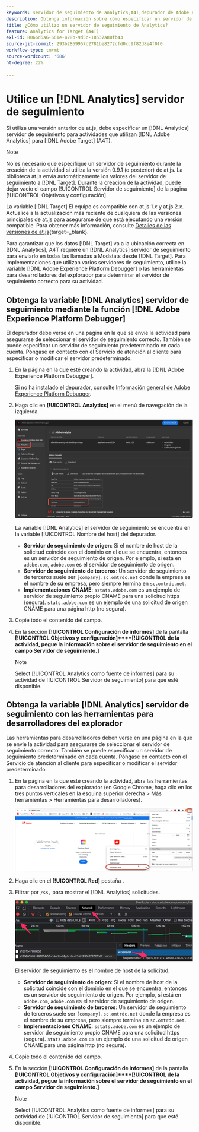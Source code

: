 ```yaml
---
keywords: servidor de seguimiento de analytics;A4T;depurador de Adobe Experience Cloud;depurador de Adobe Experience Platform;fuente de informes;herramientas para desarrolladores
description: Obtenga información sobre cómo especificar un servidor de seguimiento de Analytics para las actividades que usan Analytics para [!DNL Target] (A4T) si utiliza una versión anterior de at.js.
title: ¿Cómo utilizo un servidor de seguimiento de Analytics?
feature: Analytics for Target (A4T)
exl-id: 8066d6a6-661e-428b-9d5c-18537a80fb43
source-git-commit: 293b2869957c2781be8272cfd0cc9f82d8e4f0f0
workflow-type: tm+mt
source-wordcount: '686'
ht-degree: 22%

---
```


# Utilice un [!DNL Analytics] servidor de seguimiento

Si utiliza una versión anterior de at.js, debe especificar un [!DNL Analytics] servidor de seguimiento para actividades que utilizan [!DNL Adobe Analytics] para [!DNL Adobe Target] (A4T).

>[!NOTE]
>
>No es necesario que especifique un servidor de seguimiento durante la creación de la actividad si utiliza la versión 0.9.1 (o posterior) de at.js. La biblioteca at.js envía automáticamente los valores del servidor de seguimiento a [!DNL Target]. Durante la creación de la actividad, puede dejar vacío el campo [!UICONTROL Servidor de seguimiento] de la página [!UICONTROL Objetivos y configuración].
>
>La variable [!DNL Target] El equipo es compatible con at.js 1.*x* y at.js 2.*x*. Actualice a la actualización más reciente de cualquiera de las versiones principales de at.js para asegurarse de que está ejecutando una versión compatible. Para obtener más información, consulte [Detalles de las versiones de at.js](https://developer.adobe.com/target/implement/client-side/atjs/target-atjs-versions/){target=_blank}.

Para garantizar que los datos [!DNL Target] va a la ubicación correcta en [!DNL Analytics], A4T requiere un [!DNL Analytics] servidor de seguimiento para enviarlo en todas las llamadas a Modstats desde [!DNL Target]. Para implementaciones que utilizan varios servidores de seguimiento, utilice la variable [!DNL Adobe Experience Platform Debugger] o las herramientas para desarrolladores del explorador para determinar el servidor de seguimiento correcto para su actividad.

## Obtenga la variable [!DNL Analytics] servidor de seguimiento mediante la función [!DNL Adobe Experience Platform Debugger]

El depurador debe verse en una página en la que se envíe la actividad para asegurarse de seleccionar el servidor de seguimiento correcto. También se puede especificar un servidor de seguimiento predeterminado en cada cuenta. Póngase en contacto con el Servicio de atención al cliente para especificar o modificar el servidor predeterminado.

1. En la página en la que esté creando la actividad, abra la [!DNL Adobe Experience Platform Debugger].

   Si no ha instalado el depurador, consulte [Información general de Adobe Experience Platform Debugger](https://experienceleague.adobe.com/docs/platform-learn/data-collection/debugger/overview.html).

1. Haga clic en **[!UICONTROL Analytics]** en el menú de navegación de la izquierda.

   ![Imagen Screen_DebuggerTrackServ](assets/Screen_DebuggerTrackServ.png)

   La variable [!DNL Analytics] el servidor de seguimiento se encuentra en la variable [!UICONTROL Nombre del host] del depurador.

   * **Servidor de seguimiento de origen**: Si el nombre de host de la solicitud coincide con el dominio en el que se encuentra, entonces es un servidor de seguimiento de origen. Por ejemplo, si está en `adobe.com`, `adobe.com` es el servidor de seguimiento de origen.
   * **Servidor de seguimiento de terceros**: Un servidor de seguimiento de terceros suele ser `[company].sc.omtrdc.net` donde la empresa es el nombre de su empresa, pero siempre termina en `sc.omtrdc.net`.
   * **Implementaciones CNAME**: `sstats.adobe.com` es un ejemplo de servidor de seguimiento propio CNAME para una solicitud https (segura). `stats.adobe.com` es un ejemplo de una solicitud de origen CNAME para una página http (no segura).

1. Copie todo el contenido del campo.

1. En la sección **[!UICONTROL Configuración de informes]** de la pantalla **[!UICONTROL Objetivos y configuración]****[!UICONTROL de la actividad, pegue la información sobre el servidor de seguimiento en el campo Servidor de seguimiento.]**

   >[!NOTE]
   >
   >Select [!UICONTROL Analytics como fuente de informes] para su actividad de [!UICONTROL Servidor de seguimiento] para que esté disponible.

## Obtenga la variable [!DNL Analytics] servidor de seguimiento con las herramientas para desarrolladores del explorador

Las herramientas para desarrolladores deben verse en una página en la que se envíe la actividad para asegurarse de seleccionar el servidor de seguimiento correcto. También se puede especificar un servidor de seguimiento predeterminado en cada cuenta. Póngase en contacto con el Servicio de atención al cliente para especificar o modificar el servidor predeterminado.

1. En la página en la que esté creando la actividad, abra las herramientas para desarrolladores del explorador (en Google Chrome, haga clic en los tres puntos verticales en la esquina superior derecha > Más herramientas > Herramientas para desarrolladores).

   ![Herramientas para desarrolladores Chrome](/help/main/c-integrating-target-with-mac/a4t/assets/chrome-dev-tools.png)

1. Haga clic en el **[!UICONTROL Red]** pestaña .

1. Filtrar por `/ss,` para mostrar el [!DNL Analytics] solicitudes.

   ![Herramientas para desarrolladores Chrome con búsqueda /ss](/help/main/c-integrating-target-with-mac/a4t/assets/chrome-search.png)

   El servidor de seguimiento es el nombre de host de la solicitud.

   * **Servidor de seguimiento de origen**: Si el nombre de host de la solicitud coincide con el dominio en el que se encuentra, entonces es un servidor de seguimiento de origen. Por ejemplo, si está en `adobe.com`, `adobe.com` es el servidor de seguimiento de origen.
   * **Servidor de seguimiento de terceros**: Un servidor de seguimiento de terceros suele ser `[company].sc.omtrdc.net` donde la empresa es el nombre de su empresa, pero siempre termina en `sc.omtrdc.net`.
   * **Implementaciones CNAME**: `sstats.adobe.com` es un ejemplo de servidor de seguimiento propio CNAME para una solicitud https (segura). `stats.adobe.com` es un ejemplo de una solicitud de origen CNAME para una página http (no segura).

1. Copie todo el contenido del campo.

1. En la sección **[!UICONTROL Configuración de informes]** de la pantalla **[!UICONTROL Objetivos y configuración]****[!UICONTROL de la actividad, pegue la información sobre el servidor de seguimiento en el campo Servidor de seguimiento.]**

   >[!NOTE]
   >
   >Select [!UICONTROL Analytics como fuente de informes] para su actividad de [!UICONTROL Servidor de seguimiento] para que esté disponible.
